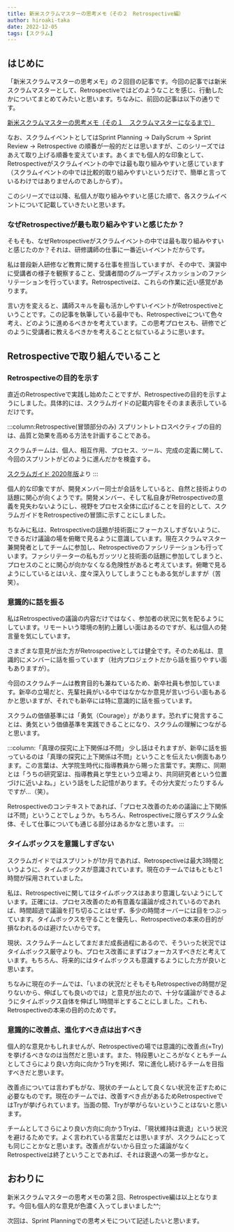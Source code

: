 ```yaml
---
title: 新米スクラムマスターの思考メモ（その２　Retrospective編）
author: hiroaki-taka
date: 2022-12-05
tags: [スクラム]
---
```


## はじめに
「新米スクラムマスターの思考メモ」の２回目の記事です。今回の記事では新米スクラムマスターとして、Retrospectiveではどのようなことを感じ、行動したかについてまとめてみたいと思います。ちなみに、前回の記事は以下の通りです。

[新米スクラムマスターの思考メモ（その１　スクラムマスターになるまで）](/blogs/2022/11/24/newcomer-scrum-master-01/)

なお、スクラムイベントとしてはSprint Planning → DailyScrum → Sprint Review → Retrospective の順番が一般的だとは思いますが、このシリーズではあえて取り上げる順番を変えています。あくまでも個人的な印象として、Retrospectiveがスクラムイベントの中では最も取り組みやすいと感じています（スクラムイベントの中では比較的取り組みやすいというだけで、簡単と言っているわけではありませんのであしからず）。

このシリーズでは以降、私個人が取り組みやすいと感じた順で、各スクラムイベントについて記載していきたいと思います。

### なぜRetrospectiveが最も取り組みやすいと感じたか？
そもそも、なぜRetrospectiveがスクラムイベントの中では最も取り組みやすいと感じたのか？それは、研修講師の仕事に一番近いイベントだからです。

私は普段新人研修など教育に関する仕事を担当していますが、その中で、演習中に受講者の様子を観察すること、受講者間のグループディスカッションのファシリテーションを行っています。Retrospectiveは、これらの作業に近い感覚があります。

言い方を変えると、講師スキルを最も活かしやすいイベントがRetrospectiveということです。この記事を執筆している最中でも、Retrospectiveについて色々考え、どのように進めるべきかを考えています。この思考プロセスも、研修でどのように受講者に教えるべきかを考えることと似ているように思います。

## Retrospectiveで取り組んでいること
### Retrospectiveの目的を示す
直近のRetrospectiveで実践し始めたことですが、Retrospectiveの目的を示すようにしました。具体的には、スクラムガイドの記載内容をそのまま表示しているだけです。

:::column:Retrospective(冒頭部分のみ)
スプリントレトロスペクティブの目的は、品質と効果を⾼める方法を計画することである。

スクラムチームは、個⼈、相互作⽤、プロセス、ツール、完成の定義に関して、今回のスプリントがどのように進んだかを検査する。

[スクラムガイド 2020年版](https://scrumguides.org/docs/scrumguide/v2020/2020-Scrum-Guide-Japanese.pdf)より
:::

個人的な印象ですが、開発メンバー同士が会話をしていると、自然と技術よりの話題に関心が向くようです。開発メンバー、そして私自身がRetrospectiveの意義を見失わないようにし、視野をプロセス全体に広げることを目的として、スクラムガイドをRetrospectiveの冒頭に示すことにしました。

ちなみに私は、Retrospectiveの話題が技術面にフォーカスしすぎないように、できるだけ議論の場を俯瞰で見るように意識しています。現在スクラムマスター兼開発者としてチームに参加し、Retrospectiveのファシリテーションも行っています。ファシリテーターの私もガッツリと技術面の話題に参加してしまうと、プロセスのことに関心が向かなくなる危険性があると考えています。俯瞰で見るようにしているとはいえ、度々深入りしてしまうこともある気がしますが（苦笑）。

### 意識的に話を振る
私はRetrospectiveの議論の内容だけではなく、参加者の状況に気を配るようにしています。リモートいう環境の制約上難しい面はあるのですが、私は個人の発言量を気にしています。

さまざまな意見が出た方がRetrospectiveとしては健全です。そのため私は、意識的にメンバーに話を振っています（社内プロジェクトだから話を振りやすい面もありますが）。

今回のスクラムチームは教育目的も兼ねているため、新卒社員も参加しています。新卒の立場だと、先輩社員がいる中ではなかなか意見が言いづらい面もあるかと思いますが、それでも新卒には特に意識的に話を振っています。

スクラムの価値基準には「勇気（Courage）」があります。恐れずに発言することは、勇気という価値基準を実践できることになり、スクラムの理解につながると思います。

:::column:「真理の探究に上下関係は不問」
少し話はそれますが、新卒に話を振っているのは「真理の探究に上下関係は不問」ということを伝えたい側面もあります。この言葉は、大学院生時代に指導教員から賜った言葉です。実際に、同期とは「うちの研究室は、指導教員と学生という立場より、共同研究者という位置づけに近いよね。」という話をした記憶があります。その分大変だったりするんですが…（笑）。

Retrospectiveのコンテキストであれば、「プロセス改善のための議論に上下関係は不問」ということでしょうか。もちろん、Retrospectiveに限らずスクラム全体、そして仕事についても通じる部分はあるかなと思います。
:::

### タイムボックスを意識しすぎない
スクラムガイドではスプリントが1か月であれば、Retrospectiveは最大3時間というように、タイムボックスが意識されています。現在のチームではもともと1時間が採用されていました。

私は、Retrospectiveに関してはタイムボックスはあまり意識しないようにしています。正確には、プロセス改善のため有意義な議論が成されているのであれば、時間超過で議論を打ち切ることはせず、多少の時間オーバーには目をつぶっています。タイムボックスを守ることを優先し、Retrospectiveの本来の目的が損なわれるのは避けたいからです。

現状、スクラムチームとしてまだまだ成長過程にあるので、そういった状況ではタイムボックス厳守よりも、プロセス改善にまずはフォーカスすべきだと考えています。もちろん、将来的にはタイムボックスも意識するようにした方が良いと思います。

ちなみに現在のチームでは、「いまの状況だとそもそもRetrospectiveの時間が足りないから、伸ばしても良いのでは」と意見が出たので、十分な議論ができるようにタイムボックス自体を伸ばし1時間半とすることにしました。これも、Retrospectiveの本来の目的のためです。

### 意識的に改善点、進化すべき点は出すべき
個人的な意見かもしれませんが、Retrospectiveの場では意識的に改善点(=Try)を挙げるべきなのは当然だと思います。また、特段悪いところがなくともチームとしてさらにより良い方向に向かうTryを掲げ、常に進化し続けるチームを目指すべきだと思います。

改善点については言わずもがな、現状のチームとして良くない状況を正すために必要なものです。現在のチームでは、改善すべき点があるためRetrospectiveではTryが挙げられています。当面の間、Tryが挙がらないということはないと思います。

チームとしてさらにより良い方向に向かうTryは、「現状維持は衰退」という状況を避けるためです。よく言われている言葉だとは思いますが、スクラムにとっても同じことかなと思います。改善点がないから目立った議論がなくRetrospectiveは終了ということであれば、それは衰退への第一歩かなと。

## おわりに

新米スクラムマスターの思考メモの第２回、Retrospective編は以上となります。今回も個人的な意見が色濃く入ってしまいました^^;

次回は、Sprint Planningでの思考メモについて記述したいと思います。

